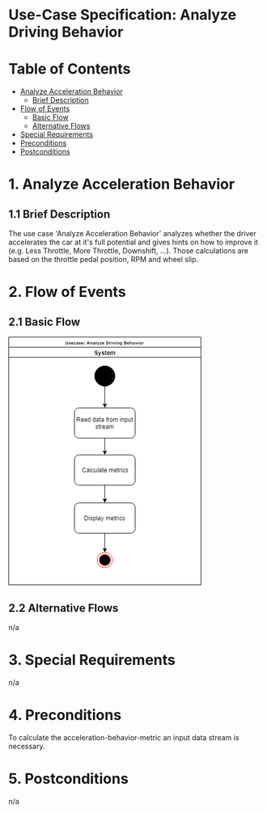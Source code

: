 # Use-Case Specification: Analyze Driving Behavior

# Table of Contents
- [Analyze Acceleration Behavior](#1-analyze-acceleration-behavior)
    - [Brief Description](#11-brief-description)
- [Flow of Events](#2-flow-of-events)
    - [Basic Flow](#21-basic-flow)
    - [Alternative Flows](#22-alternative-flows)
- [Special Requirements](#3-special-requirements)
- [Preconditions](#4-preconditions)
- [Postconditions](#5-postconditions)

# 1. Analyze Acceleration Behavior
## 1.1 Brief Description
The use case 'Analyze Acceleration Behavior' analyzes whether the driver accelerates the car at it's full potential and gives hints on how to improve it (e.g. Less Throttle, More Throttle, Downshift, ...).
Those calculations are based on the throttle pedal position, RPM and wheel slip.

# 2. Flow of Events
## 2.1 Basic Flow
![Analyze Acceleration Behavior UML](UML.png "UML")

## 2.2 Alternative Flows
n/a

# 3. Special Requirements
n/a

# 4. Preconditions
To calculate the acceleration-behavior-metric an input data stream is necessary.

# 5. Postconditions
n/a
